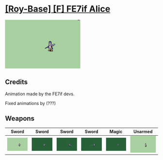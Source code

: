 # [\[Roy-Base\] \[F\] FE7if Alice](./)

<img src="./1.%20Sword%20(Airgetlam%20-%20Fixed%20-%20Sans%20Luceid)/Sword_000.png" alt="[Roy-Base] [F] FE7if Alice standing" />

## Credits

Animation made by the FE7if devs.

Fixed animations by (???)

## Weapons


|Sword |Sword |Sword |Sword |Magic |Unarmed |
|  :---: | :---: | :---: | :---: | :---: | :---: |
| <img alt="Sword animation" src="./1.%20Sword%20(Airgetlam%20-%20Fixed%20-%20Sans%20Luceid)/Sword.gif" /> | <img alt="Sword animation" src="./1.%20Sword%20(Airgetlam%20-%20Luceid%20Crit)/Sword.gif" /> | <img alt="Sword animation" src="./1.%20Sword%20(Luceid)/Sword.gif" /> | <img alt="Sword animation" src="./1.%20Sword%20(Sol%20Katti%20Design%20-%20Luceid)/Sword.gif" /> | <img alt="Magic animation" src="./6.%20Magic/Magic.gif" /> | <img alt="Unarmed animation" src="./8.%20Unarmed/Unarmed.gif" /> |
